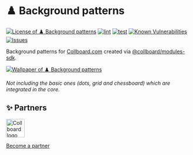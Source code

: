 # ♟️ Background patterns

<!--Badges-->
<!--⚠️WARNING: This section was generated by https://github.com/hejny/batch-project-editor/blob/main/src/workflows/800-badges/badges.ts so every manual change will be overwritten.-->


[![License of ♟️ Background patterns](https://img.shields.io/github/license/collboard/background-patterns.svg?style=flat)](https://github.com/collboard/background-patterns/blob/main/LICENSE)
[![lint](https://github.com/collboard/background-patterns/actions/workflows/lint.yml/badge.svg)](https://github.com/collboard/background-patterns/actions/workflows/lint.yml)
[![test](https://github.com/collboard/background-patterns/actions/workflows/test.yml/badge.svg)](https://github.com/collboard/background-patterns/actions/workflows/test.yml)
[![Known Vulnerabilities](https://snyk.io/test/github/collboard/background-patterns/badge.svg)](https://snyk.io/test/github/collboard/background-patterns)
[![Issues](https://img.shields.io/github/issues/collboard/background-patterns.svg?style=flat)](https://github.com/collboard/background-patterns/issues)
<!--[![Socket](https://socket.dev/api/badge/npm/package/@collboard/background-patterns)](https://socket.dev/npm/package/@collboard/background-patterns)-->

<!--/Badges-->

Background patterns for [Collboard.com](https://collboard.com/) created via [@collboard/modules-sdk](https://www.npmjs.com/package/@collboard/modules-sdk).



<!--Wallpaper-->
<!--⚠️WARNING: This section was generated by https://github.com/hejny/batch-project-editor/blob/main/src//workflows/315-ai-generated-wallpaper/4-aiGeneratedWallpaperUseInReadme.ts so every manual change will be overwritten.-->
[![Wallpaper of ♟️ Background patterns](assets/ai/wallpaper/gallery/eca910de-959c-4b73-a028-74a8c4fe77c5-0_0.png)](https://www.midjourney.com/app/jobs/eca910de-959c-4b73-a028-74a8c4fe77c5)
<!--/Wallpaper-->

_Not including the basic ones (dots, grid and chessboard) which are integrated in the core._



<!--Partners-->
<!--⚠️WARNING: This section was generated by https://github.com/hejny/batch-project-editor/blob/main/src/workflows/820-partners/partners.ts so every manual change will be overwritten.-->

## ✨ Partners


<a href="https://collboard.com/">
  <img src="https://collboard.fra1.cdn.digitaloceanspaces.com/assets/18.12.1/logo-small.png" alt="Collboard logo" width="50"  />
</a>


[Become a partner](https://www.pavolhejny.com/contact/)

<!--/Partners-->